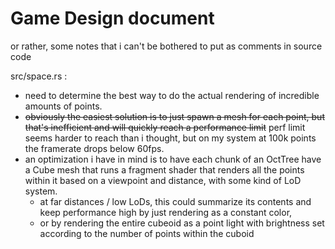 # Game Design document

or rather, some notes that i can't be bothered to put as comments in source code

src/space.rs :

- need to determine the best way to do the actual rendering of incredible amounts of points.
- ~~obviously the easiest solution is to just spawn a mesh for each point, but that's inefficient and will quickly reach a performance limit~~ perf limit seems harder to reach than i thought, but on my system at 100k points the framerate drops below 60fps.
- an optimization i have in mind is to have each chunk of an OctTree have a Cube mesh that runs a fragment shader that renders all the points within it based on a viewpoint and distance, with some kind of LoD system.
  - at far distances / low LoDs, this could summarize its contents and keep performance high by just rendering as a constant color,
  - or by rendering the entire cubeoid as a point light with brightness set according to the number of points within the cuboid
